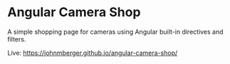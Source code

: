 # Angular Camera Shop

A simple shopping page for cameras using Angular built-in directives and filters.

Live: https://johnmberger.github.io/angular-camera-shop/
